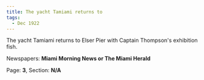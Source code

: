 ```yaml
---  
title: The yacht Tamiami returns to  
tags:  
  - Dec 1922  
---  
```

  
The yacht Tamiami returns to Elser Pier with Captain Thompson's exhibition fish.  
  
Newspapers: **Miami Morning News or The Miami Herald**  
  
Page: **3**, Section: **N/A** 
